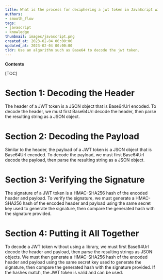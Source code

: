 ```yaml
---
title: What is the process for deciphering a jwt token in JavaScript without using a library?
authors:
- smooth_flow
tags:
- javascript
- knowledge
thumbnail: images/javascript.png
created_at: 2023-02-04 00:00:00
updated_at: 2023-02-04 00:00:00
tldr: Use an algorithm such as Base64 to decode the jwt token.
---
```


**Contents**

[TOC]

# Section 1: Decoding the Header

The header of a JWT token is a JSON object that is Base64Url encoded. To decode the header, we must first Base64Url decode the header, then parse the resulting string as a JSON object.

# Section 2: Decoding the Payload

Similar to the header, the payload of a JWT token is a JSON object that is Base64Url encoded. To decode the payload, we must first Base64Url decode the payload, then parse the resulting string as a JSON object.

# Section 3: Verifying the Signature

The signature of a JWT token is a HMAC-SHA256 hash of the encoded header and payload. To verify the signature, we must generate a HMAC-SHA256 hash of the encoded header and payload using the same secret key used to generate the signature, then compare the generated hash with the signature provided.

# Section 4: Putting it All Together

To decode a JWT token without using a library, we must first Base64Url decode the header and payload, then parse the resulting strings as JSON objects. We must then generate a HMAC-SHA256 hash of the encoded header and payload using the same secret key used to generate the signature, then compare the generated hash with the signature provided. If the hashes match, the JWT token is valid and can be used.
